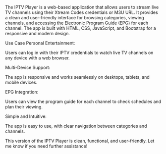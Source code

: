 The IPTV Player is a web-based application that allows users to stream live TV channels using their Xtream Codes credentials or M3U URL. It provides a clean and user-friendly interface for browsing categories, viewing channels, and accessing the Electronic Program Guide (EPG) for each channel. The app is built with HTML, CSS, JavaScript, and Bootstrap for a responsive and modern design.

Use Case
Personal Entertainment:

Users can log in with their IPTV credentials to watch live TV channels on any device with a web browser.

Multi-Device Support:

The app is responsive and works seamlessly on desktops, tablets, and mobile devices.

EPG Integration:

Users can view the program guide for each channel to check schedules and plan their viewing.

Simple and Intuitive:

The app is easy to use, with clear navigation between categories and channels.

This version of the IPTV Player is clean, functional, and user-friendly. Let me know if you need further assistance!

